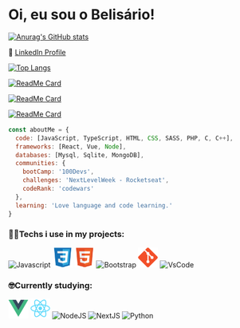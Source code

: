 <h1>Oi, eu sou o Belisário!</h1>

[![Anurag's GitHub stats](https://github-readme-stats.vercel.app/api?username=fcbelisario&show_icons=true&theme=tokyonight)](https://github.com/anuraghazra/github-readme-stats) 

:bust_in_silhouette: [LinkedIn Profile](https://www.linkedin.com/in/felipe-belisario-92874123/)

[![Top Langs](https://github-readme-stats.vercel.app/api/top-langs/?username=fcbelisario&theme=tokyonight)](https://github.com/fbelisario/github-readme-stats)

  [![ReadMe Card](https://github-readme-stats.vercel.app/api/pin/?username=fcbelisario&repo=balneabilidade&theme=radical)](https://github.com/xiaoxian521/CURD-TS)

  [![ReadMe Card](https://github-readme-stats.vercel.app/api/pin/?username=fcbelisario&repo=multiparty-meeting&theme=radical)](https://github.com/xiaoxian521/vue-node-sqlite3)
  
  [![ReadMe Card](https://github-readme-stats.vercel.app/api/pin/?username=fcbelisario&repo=DizAiAPP&theme=radical)](https://github.com/xiaoxian521/private-cli)
  

```javascript
const aboutMe = {
  code: [JavaScript, TypeScript, HTML, CSS, SASS, PHP, C, C++],
  frameworks: [React, Vue, Node],
  databases: [Mysql, Sqlite, MongoDB],
  communities: {
    bootCamp: '100Devs',
    challenges: 'NextLevelWeek - Rocketseat',
    codeRank: 'codewars'
  },
  learning: 'Love language and code learning.'
}

```

<h3><p align="left">🧑‍💻Techs i use in my projects:</p></h3>
<p align="left">
    <img
      src="https://tadeuesteves.files.wordpress.com/2014/01/javascript-logo.png"
      alt="Javascript"
      width="40"
      height="40"
    />
    <img
      src="https://raw.githubusercontent.com/devicons/devicon/master/icons/css3/css3-original.svg"
      alt="CSS"
      width="40"
      height="40"
    />
    <img
      src="https://raw.githubusercontent.com/devicons/devicon/master/icons/html5/html5-original.svg"
      alt="HTML"
      width="40"
      height="40"
    />
  <img
    src="https://upload.wikimedia.org/wikipedia/commons/b/b2/Bootstrap_logo.svg"
    alt="Bootstrap"
    width="40"
    height="40"
  />
  <img
      src="https://raw.githubusercontent.com/devicons/devicon/master/icons/git/git-original.svg"
      alt="Git"
      width="40"
      height="40"
    />
    <img
      src="https://upload.wikimedia.org/wikipedia/commons/thumb/9/9a/Visual_Studio_Code_1.35_icon.svg/512px-Visual_Studio_Code_1.35_icon.svg.png"
      alt="VsCode"
      width="40"
      height="40"
    />
<h3><p align="left">🤓Currently studying:</p></h3>
<p>
    <img
      src="https://raw.githubusercontent.com/devicons/devicon/master/icons/vuejs/vuejs-original.svg"
      alt="Vuejs"
      width="40"
      height="40"
    />
    <img
      src="https://github.com/devicons/devicon/blob/master/icons/react/react-original.svg"
      alt="React"
      width="40"
      height="40"
    />
      <img
      src="https://upload.wikimedia.org/wikipedia/commons/thumb/d/d9/Node.js_logo.svg/1280px-Node.js_logo.svg.png"
      alt="NodeJS"
      width="40"
      height="40"
    />
      <img
      src="https://upload.wikimedia.org/wikipedia/commons/thumb/8/8e/Nextjs-logo.svg/800px-Nextjs-logo.svg.png"
      alt="NextJS"
      width="40"
      height="40"
    />
      <img
      src="https://upload.wikimedia.org/wikipedia/commons/thumb/0/0a/Python.svg/1200px-Python.svg.png"
      alt="Python"
      width="40"
      height="40"
    />
    </p>
